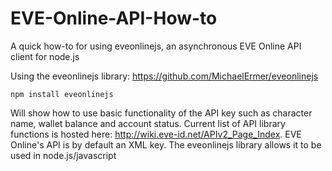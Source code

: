 # EVE-Online-API-How-to
A quick how-to for using eveonlinejs, an asynchronous EVE Online API client for node.js


Using the eveonlinejs library: https://github.com/MichaelErmer/eveonlinejs

    npm install eveonlinejs

Will show how to use basic functionality of the API key such as character name, wallet balance and account status. Current list of API library functions is hosted here: http://wiki.eve-id.net/APIv2_Page_Index.  EVE Online's API is by default an XML key.  The eveonlinejs library allows it to be used in node.js/javascript
